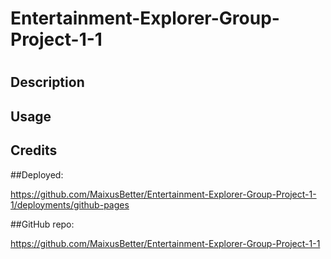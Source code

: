 
# Entertainment-Explorer-Group-Project-1-1
# <Your-Project-Title>

## Description


## Usage

## Credits




##Deployed:  

https://github.com/MaixusBetter/Entertainment-Explorer-Group-Project-1-1/deployments/github-pages

##GitHub repo: 

https://github.com/MaixusBetter/Entertainment-Explorer-Group-Project-1-1
